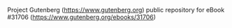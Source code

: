 Project Gutenberg (https://www.gutenberg.org) public repository for eBook #31706 (https://www.gutenberg.org/ebooks/31706)
